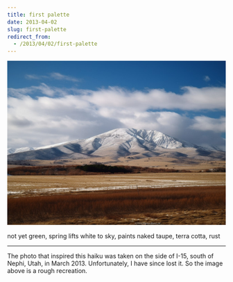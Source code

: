 ```yaml
---
title: first palette
date: 2013-04-02
slug: first-palette
redirect_from:
  - /2013/04/02/first-palette
---
```


<img src="assets/first-palette.jpg" />

<p class="haiku">
not yet green, spring lifts
white to sky, paints naked taupe,
terra cotta, rust</p>

<hr />

The photo that inspired this haiku was taken on the side of I-15, south of Nephi, Utah, in March 2013. Unfortunately, I have since lost it. So the image above is a rough recreation.
